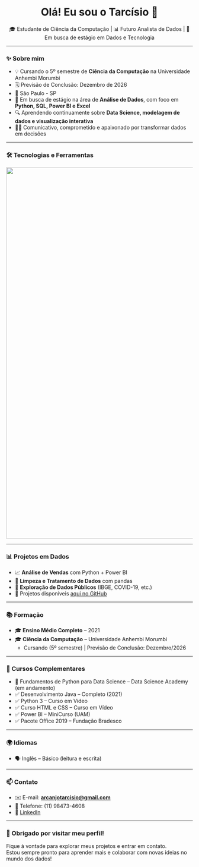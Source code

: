 <h1 align="center">Olá! Eu sou o Tarcísio 👋</h1>

<p align="center">
  🎓 Estudante de Ciência da Computação | 📊 Futuro Analista de Dados | 🚀 Em busca de estágio em Dados e Tecnologia
</p>

---

### ✨ Sobre mim

- 💡 Cursando o 5º semestre de **Ciência da Computação** na Universidade Anhembi Morumbi  
- 🗓️ Previsão de Conclusão: Dezembro de 2026  
- 📍 São Paulo - SP  
- 🎯 Em busca de estágio na área de **Análise de Dados**, com foco em **Python, SQL, Power BI e Excel**  
- 🔍 Aprendendo continuamente sobre **Data Science, modelagem de dados e visualização interativa**  
- 👨‍💻 Comunicativo, comprometido e apaixonado por transformar dados em decisões

---

### 🛠️ Tecnologias e Ferramentas

<div align="left">
  <img src="https://skillicons.dev/icons?i=python,mysql,postgres,sqlite,html,css,javascript,typescript,java,excel,powerbi,git,github,vscode" width="1000"/>
</div>

---

### 📊 Projetos em Dados

- 📈 **Análise de Vendas** com Python + Power BI  
- 🧹 **Limpeza e Tratamento de Dados** com pandas  
- 🧠 **Exploração de Dados Públicos** (IBGE, COVID-19, etc.)  
- 📌 Projetos disponíveis [aqui no GitHub](https://github.com/TarcisioArcanjo)

---

### 📚 Formação

- 🎓 **Ensino Médio Completo** – 2021  
- 🎓 **Ciência da Computação** – Universidade Anhembi Morumbi  
  - Cursando (5º semestre) | Previsão de Conclusão: Dezembro/2026

---

### 🧩 Cursos Complementares

- 📘 Fundamentos de Python para Data Science – Data Science Academy (em andamento)  
- ✅ Desenvolvimento Java – Completo (2021)  
- ✅ Python 3 – Curso em Vídeo  
- ✅ Curso HTML e CSS – Curso em Vídeo  
- ✅ Power BI – MiniCurso (UAM)  
- ✅ Pacote Office 2019 – Fundação Bradesco

---

### 🌍 Idiomas

- 🗣️ Inglês – Básico (leitura e escrita)

---

### 📫 Contato

- ✉️ E-mail: **arcanjotarcisio@gmail.com**  
- 📱 Telefone: (11) 98473-4608  
- 💼 [LinkedIn](https://www.linkedin.com/in/tarcisioarcanjoo)

---

### 🚀 Obrigado por visitar meu perfil!

Fique à vontade para explorar meus projetos e entrar em contato.  
Estou sempre pronto para aprender mais e colaborar com novas ideias no mundo dos dados!
